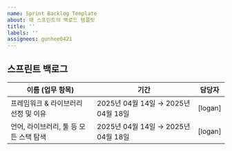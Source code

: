 ```yaml
---
name: Sprint Backlog Template
about: 매 스프린트의 백로드 템플릿
title: ''
labels: ''
assignees: gunhee0421
---
```


## 스프린트 백로그

| 이름 (업무 항목)                       | 기간                                | 담당자  |
| -------------------------------------- | ----------------------------------- | ------- |
| 프레임워크 & 라이브러리 선정 및 이유   | 2025년 04월 14일 → 2025년 04월 18일 | [logan] |
| 언어, 라이브러리, 툴 등 모든 스택 탐색 | 2025년 04월 14일 → 2025년 04월 18일 | [logan] |
